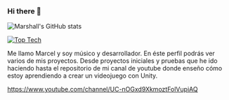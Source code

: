 ### Hi there 👋
![Marshall's GitHub stats](https://github-readme-stats.vercel.app/api?username=Marshall-Bits&show_icons=true)

[![Top Tech](https://github-readme-stats.vercel.app/api/top-langs/?username=Marshall-Bits&layout=compact)](https://github.com/anuraghazra/github-readme-stats)

Me llamo Marcel y soy músico y desarrollador.
En éste perfil podrás ver varios de mis proyectos. Desde proyectos iniciales y pruebas que he ido haciendo hasta el repositorio de mi canal de youtube donde enseño cómo estoy aprendiendo a crear un videojuego con Unity. 

https://www.youtube.com/channel/UC-nOGxd9XkmoztFolVupiAQ
 

 
